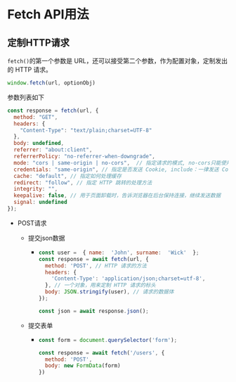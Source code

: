 # Fetch API用法



## 定制HTTP请求

`fetch()`的第一个参数是 URL，还可以接受第二个参数，作为配置对象，定制发出的 HTTP 请求。

```js
window.fetch(url, optionObj)
```

参数列表如下

```js
const response = fetch(url, {
  method: "GET",
  headers: {
    "Content-Type": "text/plain;charset=UTF-8"
  },
  body: undefined,
  referrer: "about:client",
  referrerPolicy: "no-referrer-when-downgrade",
  mode: "cors | same-origin | no-cors",  // 指定请求的模式, no-cors只能使用有限的几个简单标头，不能添加跨域的复杂标头
  credentials: "same-origin", // 指定是否发送 Cookie, include：一律发送 Cookie , omit：一律不发送
  cache: "default", // 指定如何处理缓存
  redirect: "follow", // 指定 HTTP 跳转的处理方法
  integrity: "",
  keepalive: false, // 用于页面卸载时，告诉浏览器在后台保持连接，继续发送数据
  signal: undefined
});
```

- POST请求

  - 提交json数据

    - ```js
      const user =  { name:  'John', surname:  'Wick'  };
      const response = await fetch(url, {
        method: 'POST', // HTTP 请求的方法
        headers: {
          'Content-Type': 'application/json;charset=utf-8',
        }, // 一个对象，用来定制 HTTP 请求的标头
        body: JSON.stringify(user), // 请求的数据体
      });
      
      const json = await response.json();
      ```

  - 提交表单

    - ```js
      const form = document.querySelector('form');
      
      const response = await fetch('/users', {
        method: 'POST',
        body: new FormData(form)
      })
      ```

